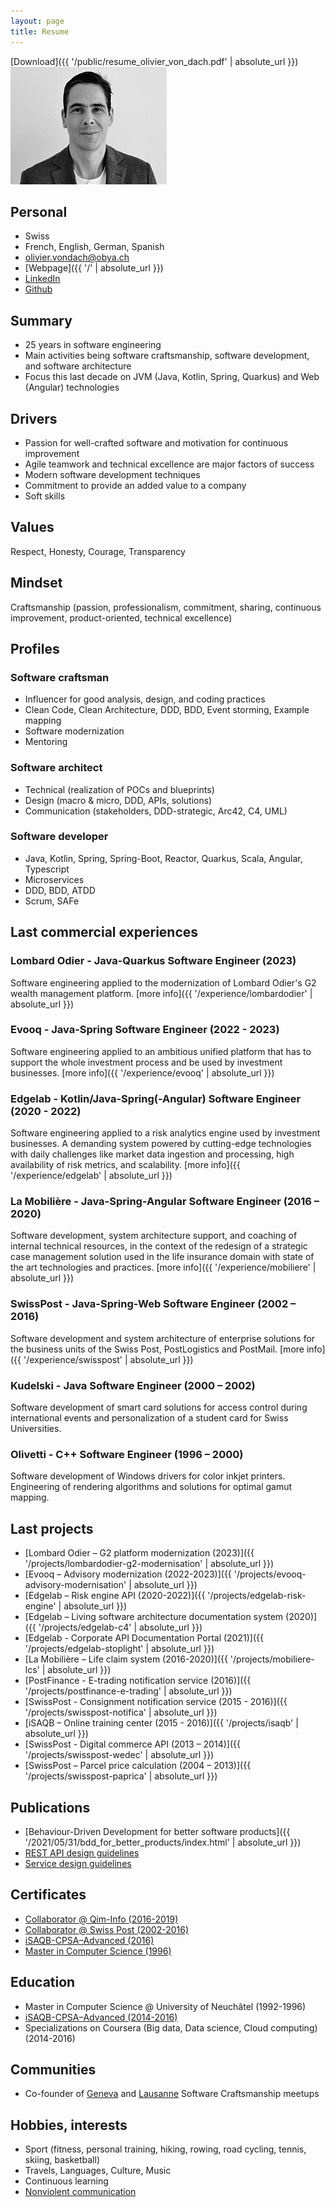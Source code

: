 ```yaml
---
layout: page
title: Resume
---
```

[Download]({{ '/public/resume_olivier_von_dach.pdf' | absolute_url }})
![](/public/images/IMG_20201228_140658_w250_bw.jpg)
## Personal
* Swiss
* French, English, German, Spanish
* olivier.vondach@obya.ch
* [Webpage]({{ '/' | absolute_url }})
* [LinkedIn](https://www.linkedin.com/in/vondacho)
* [Github](https://github.com/vondacho)

## Summary
* 25 years in software engineering
* Main activities being software craftsmanship, software development, and software architecture
* Focus this last decade on JVM (Java, Kotlin, Spring, Quarkus) and Web (Angular) technologies

## Drivers
* Passion for well-crafted software and motivation for continuous improvement
* Agile teamwork and technical excellence are major factors of success
* Modern software development techniques
* Commitment to provide an added value to a company
* Soft skills

## Values
Respect, Honesty, Courage, Transparency

## Mindset
Craftsmanship (passion, professionalism, commitment, sharing, continuous improvement, product-oriented, technical excellence)

## Profiles

### Software craftsman
* Influencer for good analysis, design, and coding practices
* Clean Code, Clean Architecture, DDD, BDD, Event storming, Example mapping
* Software modernization
* Mentoring

### Software architect
* Technical (realization of POCs and blueprints)
* Design (macro & micro, DDD, APIs, solutions)
* Communication (stakeholders, DDD-strategic, Arc42, C4, UML)

### Software developer
* Java, Kotlin, Spring, Spring-Boot, Reactor, Quarkus, Scala, Angular, Typescript
* Microservices
* DDD, BDD, ATDD
* Scrum, SAFe

## Last commercial experiences

### Lombard Odier - Java-Quarkus Software Engineer (2023)
Software engineering applied to the modernization of Lombard Odier's G2 wealth management platform. [more info]({{ '/experience/lombardodier' | absolute_url }})

### Evooq - Java-Spring Software Engineer (2022 - 2023)
Software engineering applied to an ambitious unified platform that has to support the whole investment process and be used by investment businesses. [more info]({{ '/experience/evooq' | absolute_url }})

### Edgelab - Kotlin/Java-Spring(-Angular) Software Engineer (2020 - 2022)
Software engineering applied to a risk analytics engine used by investment businesses. A demanding system powered by cutting-edge technologies with daily challenges like market data ingestion and processing, high availability of risk metrics, and scalability. [more info]({{ '/experience/edgelab' | absolute_url }})

### La Mobilière - Java-Spring-Angular Software Engineer (2016 – 2020)
Software development, system architecture support, and coaching of internal technical resources, in the context of the redesign of a strategic case management solution used in the life insurance domain with state of the art technologies and practices. [more info]({{ '/experience/mobiliere' | absolute_url }})

### SwissPost - Java-Spring-Web Software Engineer (2002 – 2016)
Software development and system architecture of enterprise solutions for the business units of the Swiss Post, PostLogistics and PostMail. [more info]({{ '/experience/swisspost' | absolute_url }})

### Kudelski - Java Software Engineer (2000 – 2002)
Software development of smart card solutions for access control during international events and personalization of a student card for Swiss Universities.

### Olivetti - C++ Software Engineer (1996 – 2000)
Software development of Windows drivers for color inkjet printers. Engineering of rendering algorithms and solutions for optimal gamut mapping.

## Last projects
* [Lombard Odier – G2 platform modernization (2023)]({{ '/projects/lombardodier-g2-modernisation' | absolute_url }})
* [Evooq – Advisory modernization (2022-2023)]({{ '/projects/evooq-advisory-modernisation' | absolute_url }})
* [Edgelab – Risk engine API (2020-2022)]({{ '/projects/edgelab-risk-engine' | absolute_url }})
* [Edgelab – Living software architecture documentation system (2020)]({{ '/projects/edgelab-c4' | absolute_url }})
* [Edgelab - Corporate API Documentation Portal (2021)]({{ '/projects/edgelab-stoplight' | absolute_url }})
* [La Mobilière – Life claim system (2016-2020)]({{ '/projects/mobiliere-lcs' | absolute_url }})
* [PostFinance - E-trading notification service (2016)]({{ '/projects/postfinance-e-trading' | absolute_url }})
* [SwissPost - Consignment notification service (2015 - 2016)]({{ '/projects/swisspost-notifica' | absolute_url }})
* [iSAQB – Online training center (2015 - 2016)]({{ '/projects/isaqb' | absolute_url }})
* [SwissPost - Digital commerce API (2013 – 2014)]({{ '/projects/swisspost-wedec' | absolute_url }})
* [SwissPost – Parcel price calculation (2004 – 2013)]({{ '/projects/swisspost-paprica' | absolute_url }})

## Publications
* [Behaviour-Driven Development for better software products]({{ '/2021/05/31/bdd_for_better_products/index.html' | absolute_url }})
* [REST API design guidelines](https://vondacho.github.io/arch-api-design-guidelines)
* [Service design guidelines](https://vondacho.github.io/arch-service-design-guidelines)

## Certificates
* [Collaborator @ Qim-Info (2016-2019)](https://bit.ly/3g2wad4)
* [Collaborator @ Swiss Post (2002-2016)](https://bit.ly/3mCBqFm)
* [iSAQB-CPSA–Advanced (2016)](https://bit.ly/2PKFuYh)
* [Master in Computer Science (1996)](https://bit.ly/3t9mrFx)

## Education
* Master in Computer Science @ University of Neuchâtel (1992-1996)
* [iSAQB-CPSA–Advanced (2014-2016)](https://www.isaqb.org/certifications/cpsa-certifications/cpsa-advanced-level/)
* Specializations on Coursera (Big data, Data science, Cloud computing) (2014-2016)

## Communities
* Co-founder of [Geneva](https://www.meetup.com/fr-FR/Geneva-software-Craftsmanship/) and [Lausanne](https://www.meetup.com/fr-FR/Lausanne-Software-Craftsmanship-Meetup-Group) Software Craftsmanship meetups

## Hobbies, interests
* Sport (fitness, personal training, hiking, rowing, road cycling, tennis, skiing, basketball)
* Travels, Languages, Culture, Music
* Continuous learning
* [Nonviolent communication](https://en.wikipedia.org/wiki/Nonviolent_Communication)

